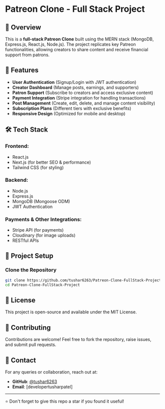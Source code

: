 # Patreon Clone - Full Stack Project

## 📌 Overview
This is a **full-stack Patreon Clone** built using the MERN stack (MongoDB, Express.js, React.js, Node.js). The project replicates key Patreon functionalities, allowing creators to share content and receive financial support from patrons.

## 🚀 Features
- **User Authentication** (Signup/Login with JWT authentication)
- **Creator Dashboard** (Manage posts, earnings, and supporters)
- **Patron Support** (Subscribe to creators and access exclusive content)
- **Payment Integration** (Stripe integration for handling transactions)
- **Post Management** (Create, edit, delete, and manage content visibility)
- **Subscription Plans** (Different tiers with exclusive benefits)
- **Responsive Design** (Optimized for mobile and desktop)

## 🛠 Tech Stack
### **Frontend:**
- React.js
- Next.js (for better SEO & performance)
- Tailwind CSS (for styling)

### **Backend:**
- Node.js
- Express.js
- MongoDB (Mongoose ODM)
- JWT Authentication

### **Payments & Other Integrations:**
- Stripe API (for payments)
- Cloudinary (for image uploads)
- RESTful APIs

## 📂 Project Setup
### **Clone the Repository**
```bash
git clone https://github.com/tushar6263/Patreon-Clone-FullStack-Project.git
cd Patreon-Clone-FullStack-Project
```



## 📜 License
This project is open-source and available under the MIT License.

## 🤝 Contributing
Contributions are welcome! Feel free to fork the repository, raise issues, and submit pull requests.

## 📧 Contact
For any queries or collaboration, reach out at:
- **GitHub**: [@tushar6263](https://github.com/tushar6263)
- **Email**: [developertusharpatel] 

---
⭐ Don't forget to give this repo a star if you found it useful!


